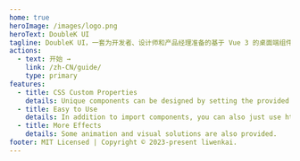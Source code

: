 ```yaml
---
home: true
heroImage: /images/logo.png
heroText: DoubleK UI
tagline: DoubleK UI，一套为开发者、设计师和产品经理准备的基于 Vue 3 的桌面端组件库
actions:
  - text: 开始 →
    link: /zh-CN/guide/
    type: primary
features:
  - title: CSS Custom Properties
    details: Unique components can be designed by setting the provided css custom properties.
  - title: Easy to Use
    details: In addition to import components, you can also just use html `class` to achieve visual effects.
  - title: More Effects
    details: Some animation and visual solutions are also provided.
footer: MIT Licensed | Copyright © 2023-present liwenkai.
---
```

